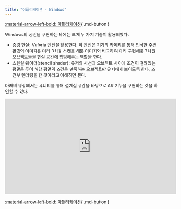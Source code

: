```yaml
---
title: "어플리케이션 - Windows"
---
```


[:material-arrow-left-bold: 어플리케이션](./index.md){ .md-button }

Windows의 공간을 구현하는 데에는 크게 두 가지 기술이 활용되었다.

- 증강 현실: Vuforia 엔진을 활용한다. 이 엔진은 기기의 카메라를 통해 인식한 주변 환경의 이미지를 미리 3차원 스캔을 해둔 이미지와 비교하여 미리 구현해둔 3차원 오브젝트들을 현실 공간에 맵핑해주는 역할을 한다.
- 스텐실 쉐이더(stencil shader): 유저의 시선과 오브젝트 사이에 조건이 걸려있는 평면을 두어 해당 평면의 조건을 만족하는 오브젝트만 유저에게 보이도록 한다. 조건부 렌더링을 한 것이라고 이해하면 된다.

아래의 영상에서는 유니티를 통해 설계실 공간을 바탕으로 AR 기능을 구현하는 것을 확인할 수 있다.

<iframe width="560" height="315" src="https://www.youtube.com/embed/kr9xXlv0-YU" title="YouTube video player" frameborder="0" allow="accelerometer; autoplay; clipboard-write; encrypted-media; gyroscope; picture-in-picture; web-share" referrerpolicy="strict-origin-when-cross-origin" allowfullscreen></iframe>

[:material-arrow-left-bold: 어플리케이션](./index.md){ .md-button }
